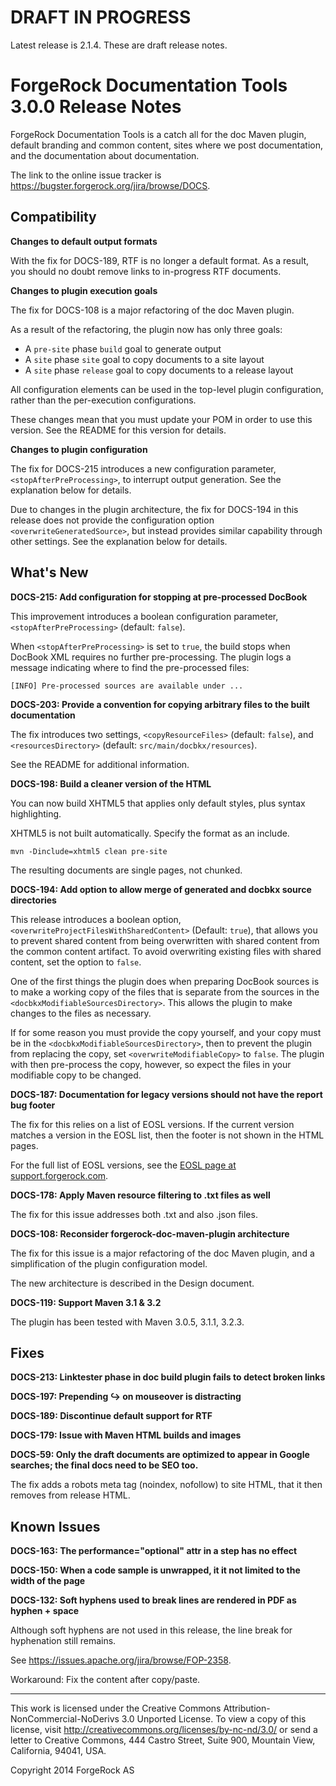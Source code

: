 # DRAFT IN PROGRESS

Latest release is 2.1.4. These are draft release notes.


# ForgeRock Documentation Tools 3.0.0 Release Notes

ForgeRock Documentation Tools is a catch all for
the doc Maven plugin,
default branding and common content,
sites where we post documentation,
and the documentation about documentation.

The link to the online issue tracker is
<https://bugster.forgerock.org/jira/browse/DOCS>.


## Compatibility

**Changes to default output formats**

With the fix for DOCS-189, RTF is no longer a default format.
As a result, you should no doubt remove links to in-progress RTF documents.

**Changes to plugin execution goals**

The fix for DOCS-108 is a major refactoring of the doc Maven plugin.

As a result of the refactoring, the plugin now has only three goals:

*   A `pre-site` phase `build` goal to generate output
*   A `site` phase `site` goal to copy documents to a site layout
*   A `site` phase `release` goal to copy documents to a release layout

All configuration elements can be used in the top-level plugin configuration,
rather than the per-execution configurations.

These changes mean that you must update your POM in order to use this version.
See the README for this version for details.

**Changes to plugin configuration**

The fix for DOCS-215 introduces a new configuration parameter,
`<stopAfterPreProcessing>`, to interrupt output generation.
See the explanation below for details.

Due to changes in the plugin architecture,
the fix for DOCS-194 in this release does not provide
the configuration option `<overwriteGeneratedSource>`,
but instead provides similar capability through other settings.
See the explanation below for details.


## What's New

**DOCS-215: Add configuration for stopping at pre-processed DocBook**

This improvement introduces a boolean configuration parameter,
`<stopAfterPreProcessing>` (default: `false`).

When `<stopAfterPreProcessing>` is set to `true`,
the build stops when DocBook XML requires no further pre-processing.
The plugin logs a message indicating where to find the pre-processed files:

    [INFO] Pre-processed sources are available under ...

**DOCS-203: Provide a convention for copying arbitrary files to the built documentation**

The fix introduces two settings, `<copyResourceFiles>` (default: `false`),
and `<resourcesDirectory>` (default: `src/main/docbkx/resources`).

See the README for additional information. 


**DOCS-198: Build a cleaner version of the HTML**

You can now build XHTML5 that applies only default styles,
plus syntax highlighting.

XHTML5 is not built automatically. Specify the format as an include.

    mvn -Dinclude=xhtml5 clean pre-site

The resulting documents are single pages, not chunked.


**DOCS-194:  Add option to allow merge of generated and docbkx source directories**

This release introduces a boolean option,
`<overwriteProjectFilesWithSharedContent>` (Default: `true`),
that allows you to prevent shared content from being overwritten
with shared content from the common content artifact.
To avoid overwriting existing files with shared content,
set the option to `false`.

One of the first things the plugin does when preparing DocBook sources
is to make a working copy of the files that is separate from the sources
in the `<docbkxModifiableSourcesDirectory>`.
This allows the plugin to make changes to the files as necessary.

If for some reason you must provide the copy yourself,
and your copy must be in the `<docbkxModifiableSourcesDirectory>`,
then to prevent the plugin from replacing the copy,
set `<overwriteModifiableCopy>` to `false`.
The plugin with then pre-process the copy, however,
so expect the files in your modifiable copy to be changed.


**DOCS-187: Documentation for legacy versions should not have the report bug footer**

The fix for this relies on a list of EOSL versions.
If the current version matches a version in the EOSL list,
then the footer is not shown in the HTML pages.

For the full list of EOSL versions, see the
[EOSL page at support.forgerock.com](https://support.forgerock.com/entries/24898647-Product-release-and-EOSL-dates).


**DOCS-178: Apply Maven resource filtering to .txt files as well**

The fix for this issue addresses both .txt and also .json files.


**DOCS-108: Reconsider forgerock-doc-maven-plugin architecture**

The fix for this issue is a major refactoring of the doc Maven plugin,
and a simplification of the plugin configuration model.

The new architecture is described in the Design document.

**DOCS-119: Support Maven 3.1 & 3.2**

The plugin has been tested with Maven 3.0.5, 3.1.1, 3.2.3.


## Fixes

**DOCS-213: Linktester phase in doc build plugin fails to detect broken links**

**DOCS-197: Prepending ↪ on mouseover is distracting**

**DOCS-189: Discontinue default support for RTF**

**DOCS-179: Issue with Maven HTML builds and images**

**DOCS-59: Only the draft documents are optimized to appear in Google searches; the final docs need to be SEO too.**

The fix adds a robots meta tag (noindex, nofollow) to site HTML,
that it then removes from release HTML.


## Known Issues

**DOCS-163: The performance="optional" attr in a step has no effect**

**DOCS-150: When a code sample is unwrapped, it it not limited to the width of the page**

**DOCS-132: Soft hyphens used to break lines are rendered in PDF as hyphen + space**

Although soft hyphens are not used in this release,
the line break for hyphenation still remains.

See <https://issues.apache.org/jira/browse/FOP-2358>.

Workaround: Fix the content after copy/paste.


* * *

This work is licensed under the Creative Commons
Attribution-NonCommercial-NoDerivs 3.0 Unported License.
To view a copy of this license, visit
<http://creativecommons.org/licenses/by-nc-nd/3.0/>
or send a letter to Creative Commons, 444 Castro Street,
Suite 900, Mountain View, California, 94041, USA.

Copyright 2014 ForgeRock AS
